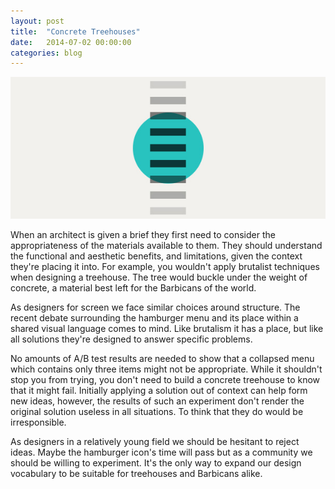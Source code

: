 ```yaml
---
layout: post
title:  "Concrete Treehouses"
date:   2014-07-02 00:00:00
categories: blog
---
```


![Concrete Treehouses Illustration](/assets/images/blog/concrete-treehouse.jpg)

When an architect is given a brief they first need to consider the appropriateness of the materials available to them. They should understand the functional and aesthetic benefits, and limitations, given the context they're placing it into. For example, you wouldn't apply brutalist techniques when designing a treehouse. The tree would buckle under the weight of concrete, a material best left for the Barbicans of the world.

As designers for screen we face similar choices around structure. The recent debate surrounding the hamburger menu and its place within a shared visual language comes to mind. Like brutalism it has a place, but like all solutions they're designed to answer specific problems.

No amounts of A/B test results are needed to show that a collapsed menu which contains only three items might not be appropriate. While it shouldn't stop you from trying, you don't need to build a concrete treehouse to know that it might fail. Initially applying a solution out of context can help form new ideas, however, the results of such an experiment don't render the original solution useless in all situations. To think that they do would be irresponsible.

As designers in a relatively young field we should be hesitant to reject ideas. Maybe the hamburger icon's time will pass but as a community we should be willing to experiment. It's the only way to expand our design vocabulary to be suitable for treehouses and Barbicans alike.